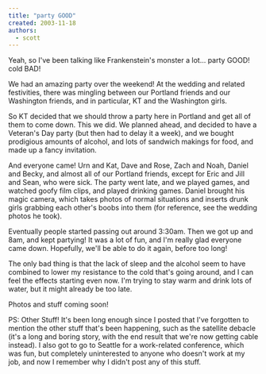 ```yaml
---
title: "party GOOD"
created: 2003-11-18
authors:
  - scott
---
```


Yeah, so I've been talking like Frankenstein's monster a lot... party GOOD! cold BAD!

We had an amazing party over the weekend! At the wedding and related festivities, there was mingling between our Portland friends and our Washington friends, and in particular, KT and the Washington girls.

So KT decided that we should throw a party here in Portland and get all of them to come down. This we did. We planned ahead, and decided to have a Veteran's Day party (but then had to delay it a week), and we bought prodigious amounts of alcohol, and lots of sandwich makings for food, and made up a fancy invitation.

And everyone came! Urn and Kat, Dave and Rose, Zach and Noah, Daniel and Becky, and almost all of our Portland friends, except for Eric and Jill and Sean, who were sick. The party went late, and we played games, and watched goofy film clips, and played drinking games. Daniel brought his magic camera, which takes photos of normal situations and inserts drunk girls grabbing each other's boobs into them (for reference, see the wedding photos he took).

Eventually people started passing out around 3:30am. Then we got up and 8am, and kept partying! It was a lot of fun, and I'm really glad everyone came down. Hopefully, we'll be able to do it again, before too long!

The only bad thing is that the lack of sleep and the alcohol seem to have combined to lower my resistance to the cold that's going around, and I can feel the effects starting even now. I'm trying to stay warm and drink lots of water, but it might already be too late.

Photos and stuff coming soon!

PS: Other Stuff!
It's been long enough since I posted that I've forgotten to mention the other stuff that's been happening, such as the satellite debacle (it's a long and boring story, with the end result that we're now getting cable instead). I also got to go to Seattle for a work-related conference, which was fun, but completely uninterested to anyone who doesn't work at my job, and now I remember why I didn't post any of this stuff.
